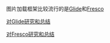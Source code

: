 
图片加载框架比较流行的是[Glide](https://github.com/bumptech/glide)和[Fresco](https://github.com/facebook/fresco)

[对Glide研究和总结](https://github.com/twentyfourKing/learnandroid/blob/master/learn_open_source/learn_picture_load/readme/Glide%E6%A1%86%E6%9E%B6%E6%95%B4%E4%BD%93%E6%A6%82%E8%BF%B0.md)

[对Fresco研究和总结](待续...)